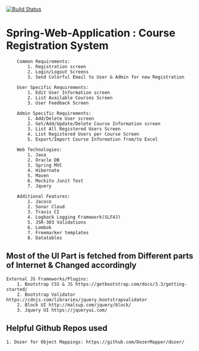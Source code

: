 [![Build Status](https://travis-ci.org/Vinodh-thimmisetty/Spring-Web-Application.svg?branch=JSR303-Sample)](https://travis-ci.org/Vinodh-thimmisetty/Spring-Web-Application)

# Spring-Web-Application : Course Registration System 

		Common Requirements: 
			1. Registration screen 
			2. Login/Logout Screens 
			3. Send Colorful Email to User & Admin for new Registration 

		User Specific Requirements: 
			1. Edit User Information screen 
			2. List Available Courses Screen  
			3. User Feedback Screen  

		Admin Specific Requirements: 
			1. Add/Delete User screen 
			2. Get/Add/Update/Delete Course Information screen 
			3. List All Registered Users Screen 
			4. List Registered Users per Course Screen 
			5. Export/Import Course Information from/to Excel

		Web Technologies: 
			1. Java 
			2. Oracle DB 
			3. Spring MVC 
			4. Hibernate 
			5. Maven  
			6. Mockito Junit Test 
			7. Jquery 

		Additional Features: 
			1. Jacoco  
			2. Sonar Cloud 
			3. Travis CI 
			4. Logback Logging Framework(SLF4J) 
			5. JSR-303 Validations
			6. Lombok 
			7. Freemarker templates 
			8. Datatables 
			
## Most of the UI Part is fetched from Different parts of Internet & Changed accordingly			
	External JS Frameworks/Plugins:
		1. Bootstrap CSS & JS https://getbootstrap.com/docs/3.3/getting-started/
		2. Bootstrap Validator https://cdnjs.com/libraries/jquery.bootstrapvalidator
		2. Block UI http://malsup.com/jquery/block/
		3. Jquery UI https://jqueryui.com/
		

## Helpful Github Repos used
 	1. Dozer for Object Mappings: https://github.com/DozerMapper/dozer/
